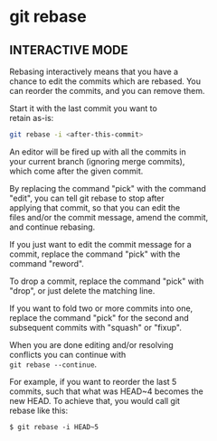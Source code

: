 # git rebase  

## INTERACTIVE MODE  

Rebasing interactively means that you have a  
chance to edit the commits which are rebased. You  
can reorder the commits, and you can remove them.  

Start it with the last commit you want to  
retain as-is:  
```sh
git rebase -i <after-this-commit>
```
An editor will be fired up with all the commits in  
your current branch (ignoring merge commits),  
which come after the given commit.  

By replacing the command "pick" with the command  
"edit", you can tell git rebase to stop after  
applying that commit, so that you can edit the  
files and/or the commit message, amend the commit,  
and continue rebasing.  

If you just want to edit the commit message for a  
commit, replace the command "pick" with the  
command "reword".  

To drop a commit, replace the command "pick" with  
"drop", or just delete the matching line.  

If you want to fold two or more commits into one,  
replace the command "pick" for the second and  
subsequent commits with "squash" or "fixup".  

When you are done editing and/or resolving  
conflicts you can continue with  
`git rebase --continue`.  

For example, if you want to reorder the last 5  
commits, such that what was HEAD~4 becomes the  
new HEAD. To achieve that, you would call git  
rebase like this:  
```
$ git rebase -i HEAD~5
```
